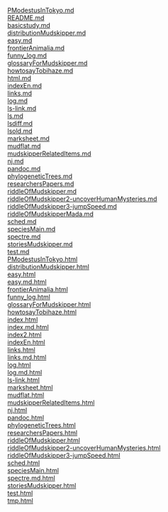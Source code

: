 [PModestusInTokyo.md](https://awakura.github.io/toby/PModestusInTokyo.md) <br>
[README.md](https://awakura.github.io/toby/README.md) <br>
[basicstudy.md](https://awakura.github.io/toby/basicstudy.md) <br>
[distributionMudskipper.md](https://awakura.github.io/toby/distributionMudskipper.md) <br>
[easy.md](https://awakura.github.io/toby/easy.md) <br>
[frontierAnimalia.md](https://awakura.github.io/toby/frontierAnimalia.md) <br>
[funny_log.md](https://awakura.github.io/toby/funny_log.md) <br>
[glossaryForMudskipper.md](https://awakura.github.io/toby/glossaryForMudskipper.md) <br>
[howtosayTobihaze.md](https://awakura.github.io/toby/howtosayTobihaze.md) <br>
[html.md](https://awakura.github.io/toby/html.md) <br>
[indexEn.md](https://awakura.github.io/toby/indexEn.md) <br>
[links.md](https://awakura.github.io/toby/links.md) <br>
[log.md](https://awakura.github.io/toby/log.md) <br>
[ls-link.md](https://awakura.github.io/toby/ls-link.md) <br>
[ls.md](https://awakura.github.io/toby/ls.md) <br>
[lsdiff.md](https://awakura.github.io/toby/lsdiff.md) <br>
[lsold.md](https://awakura.github.io/toby/lsold.md) <br>
[marksheet.md](https://awakura.github.io/toby/marksheet.md) <br>
[mudflat.md](https://awakura.github.io/toby/mudflat.md) <br>
[mudskipperRelatedItems.md](https://awakura.github.io/toby/mudskipperRelatedItems.md) <br>
[nj.md](https://awakura.github.io/toby/nj.md) <br>
[pandoc.md](https://awakura.github.io/toby/pandoc.md) <br>
[phylogeneticTrees.md](https://awakura.github.io/toby/phylogeneticTrees.md) <br>
[researchersPapers.md](https://awakura.github.io/toby/researchersPapers.md) <br>
[riddleOfMudskipper.md](https://awakura.github.io/toby/riddleOfMudskipper.md) <br>
[riddleOfMudskipper2-uncoverHumanMysteries.md](https://awakura.github.io/toby/riddleOfMudskipper2-uncoverHumanMysteries.md) <br>
[riddleOfMudskipper3-jumpSpeed.md](https://awakura.github.io/toby/riddleOfMudskipper3-jumpSpeed.md) <br>
[riddleOfMudskipperMada.md](https://awakura.github.io/toby/riddleOfMudskipperMada.md) <br>
[sched.md](https://awakura.github.io/toby/sched.md) <br>
[speciesMain.md](https://awakura.github.io/toby/speciesMain.md) <br>
[spectre.md](https://awakura.github.io/toby/spectre.md) <br>
[storiesMudskipper.md](https://awakura.github.io/toby/storiesMudskipper.md) <br>
[test.md](https://awakura.github.io/toby/test.md) <br>
[PModestusInTokyo.html](https://awakura.github.io/toby/PModestusInTokyo.html) <br>
[distributionMudskipper.html](https://awakura.github.io/toby/distributionMudskipper.html) <br>
[easy.html](https://awakura.github.io/toby/easy.html) <br>
[easy.md.html](https://awakura.github.io/toby/easy.md.html) <br>
[frontierAnimalia.html](https://awakura.github.io/toby/frontierAnimalia.html) <br>
[funny_log.html](https://awakura.github.io/toby/funny_log.html) <br>
[glossaryForMudskipper.html](https://awakura.github.io/toby/glossaryForMudskipper.html) <br>
[howtosayTobihaze.html](https://awakura.github.io/toby/howtosayTobihaze.html) <br>
[index.html](https://awakura.github.io/toby/index.html) <br>
[index.md.html](https://awakura.github.io/toby/index.md.html) <br>
[index2.html](https://awakura.github.io/toby/index2.html) <br>
[indexEn.html](https://awakura.github.io/toby/indexEn.html) <br>
[links.html](https://awakura.github.io/toby/links.html) <br>
[links.md.html](https://awakura.github.io/toby/links.md.html) <br>
[log.html](https://awakura.github.io/toby/log.html) <br>
[log.md.html](https://awakura.github.io/toby/log.md.html) <br>
[ls-link.html](https://awakura.github.io/toby/ls-link.html) <br>
[marksheet.html](https://awakura.github.io/toby/marksheet.html) <br>
[mudflat.html](https://awakura.github.io/toby/mudflat.html) <br>
[mudskipperRelatedItems.html](https://awakura.github.io/toby/mudskipperRelatedItems.html) <br>
[nj.html](https://awakura.github.io/toby/nj.html) <br>
[pandoc.html](https://awakura.github.io/toby/pandoc.html) <br>
[phylogeneticTrees.html](https://awakura.github.io/toby/phylogeneticTrees.html) <br>
[researchersPapers.html](https://awakura.github.io/toby/researchersPapers.html) <br>
[riddleOfMudskipper.html](https://awakura.github.io/toby/riddleOfMudskipper.html) <br>
[riddleOfMudskipper2-uncoverHumanMysteries.html](https://awakura.github.io/toby/riddleOfMudskipper2-uncoverHumanMysteries.html) <br>
[riddleOfMudskipper3-jumpSpeed.html](https://awakura.github.io/toby/riddleOfMudskipper3-jumpSpeed.html) <br>
[sched.html](https://awakura.github.io/toby/sched.html) <br>
[speciesMain.html](https://awakura.github.io/toby/speciesMain.html) <br>
[spectre.md.html](https://awakura.github.io/toby/spectre.md.html) <br>
[storiesMudskipper.html](https://awakura.github.io/toby/storiesMudskipper.html) <br>
[test.html](https://awakura.github.io/toby/test.html) <br>
[tmp.html](https://awakura.github.io/toby/tmp.html) <br>
